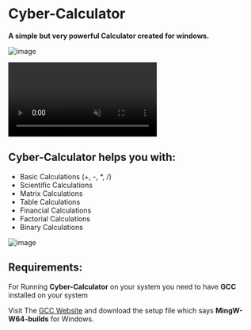 # Cyber-Calculator  

**A simple but very powerful Calculator created for windows.** 

<!-- ![image](https://user-images.githubusercontent.com/80830020/126226521-663d837a-5e7c-40eb-86d4-19708266250a.png) -->
![image](https://user-images.githubusercontent.com/80830020/126306613-d980fc83-04b4-43af-b8cf-0f40d43b7eea.png)

<video autoplay loop muted>
  <source src="https://user-images.githubusercontent.com/80830020/126308102-3e1dfc53-9ead-423c-be82-9fbd3955796a.mp4" type="video/mp4">
</video>



## Cyber-Calculator helps you with:

* Basic Calculations (+, -, *, /)  
* Scientific Calculations  
* Matrix Calculations  
* Table Calculations  
* Financial Calculations  
* Factorial Calculations  
* Binary Calculations 

<!-- ![image](https://user-images.githubusercontent.com/80830020/126229440-d38723d4-b25b-4fed-a2ff-178bdd925d84.png) -->
![image](https://user-images.githubusercontent.com/80830020/126306733-c9893971-7873-4941-b09a-b4813fb647d2.png)


<!-- ![image](https://user-images.githubusercontent.com/80830020/126229154-1a31732b-b2ee-4f0f-bbec-bb91e184c77b.png) -->

<!-- ![image](https://user-images.githubusercontent.com/80830020/126228635-8c7695f2-0468-40cf-8666-60e6357c96bc.png) -->

## Requirements:

For Running **Cyber-Calculator** on your system you need to have **GCC** installed on your system

Visit The [GCC Website](http://mingw-w64.org/doku.php/download) and download the setup file which says **MingW-W64-builds** for Windows.  








<!-- http://mingw-w64.org/doku.php/download -->
